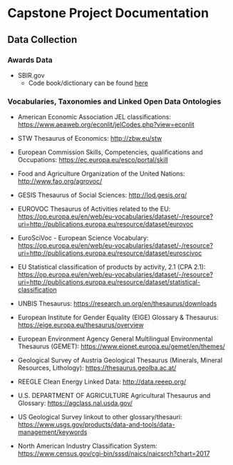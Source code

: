 # Capstone Project Documentation

## **Data Collection**

### **Awards Data**

- SBIR.gov
    - Code book/dictionary can be found [here](data/sbir/dictionaries/Data_Dictionary_Public_2020_10_16.xlsx) 

### **Vocabularies, Taxonomies and Linked Open Data Ontologies**

- American Economic Association JEL classifications: https://www.aeaweb.org/econlit/jelCodes.php?view=econlit

- STW Thesaurus of Economics: http://zbw.eu/stw 

- European Commission Skills, Competencies, qualifications and Occupations: https://ec.europa.eu/esco/portal/skill

- Food and Agriculture Organization of the United Nations: http://www.fao.org/agrovoc/ 

- GESIS Thesaurus of Social Sciences: http://lod.gesis.org/ 

- EUROVOC Thesaurus of Activities related to the EU: https://op.europa.eu/en/web/eu-vocabularies/dataset/-/resource?uri=http://publications.europa.eu/resource/dataset/eurovoc 

- EuroSciVoc - European Science Vocabulary: https://op.europa.eu/en/web/eu-vocabularies/dataset/-/resource?uri=http://publications.europa.eu/resource/dataset/euroscivoc

- EU Statistical classification of products by activity, 2.1 (CPA 2.1): https://op.europa.eu/en/web/eu-vocabularies/dataset/-/resource?uri=http://publications.europa.eu/resource/dataset/statistical-classification

- UNBIS Thesaurus: https://research.un.org/en/thesaurus/downloads 

- European Institute for Gender Equality (EIGE) Glossary & Thesaurus: https://eige.europa.eu/thesaurus/overview 

- European Environment Agency General Multilingual Environmental Thesaurus (GEMET): https://www.eionet.europa.eu/gemet/en/themes/ 

- Geological Survey of Austria Geological Thesaurus (Minerals, Mineral Resources, Lithology): https://thesaurus.geolba.ac.at/ 

- REEGLE Clean Energy Linked Data: http://data.reeep.org/ 

- U.S. DEPARTMENT OF AGRICULTURE Agricultural Thesaurus and Glossary: https://agclass.nal.usda.gov/

- US Geological Survey linkout to other glossary/thesauri: https://www.usgs.gov/products/data-and-tools/data-management/keywords

- North American Industry Classification System: https://www.census.gov/cgi-bin/sssd/naics/naicsrch?chart=2017



